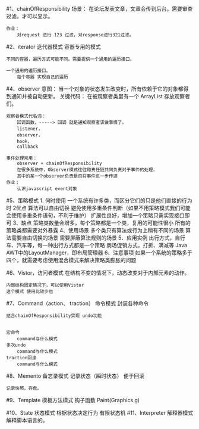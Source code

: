 #1、chainOfResponsibility
    场景：
        在论坛发表文章，文章会传到后台。需要审查过滤。才可以显示。
    
    作业：
        对request 进行 123 过滤，对response进行321过滤。 
        
#2、iterator 迭代器模式
    容器专用的模式
    
    不同的容器，遍历方式可能不同。需要提供一个通用的遍历接口。
    
    一个通用的遍历接口。
        每个容器 实现自己的遍历 
        
#4、observer
    意图：
        当一个对象的状态发生改变时，所有依赖于它的对象都得到通知并被自动更新。 
    关键代码：
        在被观察者类里有一个 ArrayList 存放观察者们。    
    
    观察者模式代名词：
        回调函数，-----> 回调 就是通知观察者该做事情了。
        listener，
        observer，
        hook，
        callback
        
    事件处理常用：
        observer + chainOfResponsibility
        在很多系统中，Observer模式往往和责任链共同负责对于事件的处理，
        其中的某一个observer负责是否将事件进一步传递
    作业；
        认识javascript event对象
 
#5、策略模式
     1. 何时使用
        一个系统有许多类，而区分它们的只是他们直接的行为时
     2优点
        算法可以自由切换
        避免使用多重条件判断（如果不用策略模式我们可能会使用多重条件语句，不利于维护）
        扩展性良好，增加一个策略只需实现接口即可
     3、缺点
        策略类数量会增多，每个策略都是一个类，复用的可能性很小
        所有的策略类都需要对外暴露
     4、使用场景
        多个类只有算法或行为上稍有不同的场景
        算法需要自由切换的场景
        需要屏蔽算法规则的场景
     5、应用实例
        出行方式，自行车、汽车等，每一种出行方式都是一个策略
        商场促销方式，打折、满减等
        Java AWT中的LayoutManager，即布局管理器
     6、注意事项
        如果一个系统的策略多于四个，就需要考虑使用混合模式来解决策略类膨胀的问题
        
        
#6、Vistor，访问者模式
    在结构不变的情况下，动态改变对于内部元素的动作。
    
    内部结构固定情况下，可以使用Vistor
    这个模式 使用比较少也
#7、Command（action、 traction） 命令模式
    封装各种命令
    
    结合chainOfResponsibility实现 undo功能
    
    
    宏命令
        command与什么模式
    多次undo
        command与什么模式
    traction回滚
        command与什么模式
#8、Memento 备忘录模式
    记录状态（瞬时状态）
    便于回滚
    
    记录快照，存盘。
#9、Template 模板方法模式
    钩子函数
    Paint(Graphics g)
    
#10、State 状态模式
    根据状态决定行为
    有限状态机
#11、Interpreter 解释器模式
    解释脚本语言的。
